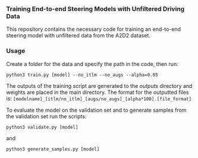 ### Training End-to-end Steering Models with Unfiltered Driving Data

This repository contains the necessary code for training an end-to-end steering model with unfiltered data from the A2D2 dataset.

### Usage

Create a folder for the data and specify the path in the code, then run:

```python3 train.py [model] --no_itlm --no_augs --alpha=0.05```

The outputs of the training script are generated to the *outputs* directory and weights are placed in the main directory. The format for the outputted files is: ```[modelname]_[itlm/no_itlm]_[augs/no_augs]_[alpha*100].[file_format]```

To evaluate the model on the validation set and to generate samples from the validation set run the scripts:

```python3 validate.py [model]```

and

```python3 generate_samples.py [model]```

